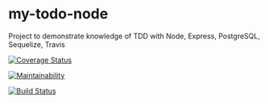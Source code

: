 # my-todo-node
Project to demonstrate knowledge of TDD with Node, Express, PostgreSQL, Sequelize, Travis

[![Coverage Status](https://coveralls.io/repos/github/jsamchineme/my-todo-node/badge.svg?branch=master)](https://coveralls.io/github/jsamchineme/my-todo-node?branch=master)

[![Maintainability](https://api.codeclimate.com/v1/badges/0d7dc8e1aa3711309997/maintainability)](https://codeclimate.com/github/jsamchineme/my-todo-node/maintainability)

[![Build Status](https://travis-ci.org/jsamchineme/my-todo-node.svg?branch=master)](https://travis-ci.org/jsamchineme/my-todo-node)

